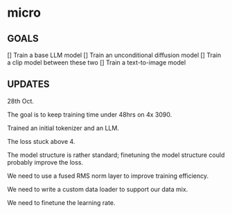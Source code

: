 # micro

## GOALS

[] Train a base LLM model
[] Train an unconditional diffusion model
[] Train a clip model between these two
[] Train a text-to-image model

## UPDATES

28th Oct.

The goal is to keep training time under 48hrs on 4x 3090.

Trained an initial tokenizer and an LLM.

The loss stuck above 4.

The model structure is rather standard; finetuning the model structure could probably improve the loss.

We need to use a fused RMS norm layer to improve training efficiency.

We need to write a custom data loader to support our data mix.

We need to finetune the learning rate.
